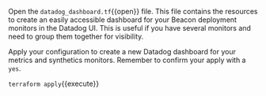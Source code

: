 Open the `datadog_dashboard.tf`{{open}} file. This file contains the resources to create an easily accessible dashboard for your Beacon deployment monitors in the Datadog UI. This is useful if you have several monitors and need to group them together for visibility.

Apply your configuration to create a new Datadog dashboard for your metrics and synthetics monitors. Remember to confirm your apply with a `yes`.

`terraform apply`{{execute}}
